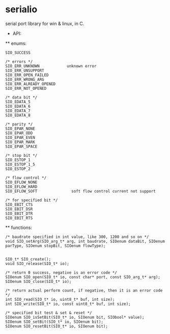 serialio
========

serial port library for win &amp; linux, in C.

* API:

** enums:

	SIO_SUCCESS

	/* errors */
    SIO_ERR_UNKNOWN            unknown error
    SIO_ERR_UNSUPPORT
	SIO_ERR_OPEN_FAILED
	SIO_ERR_WRONG_ARG
	SIO_ERR_ALREADY_OPENED
	SIO_ERR_NOT_OPENED

	/* data bit */
	SIO_EDATA_5
	SIO_EDATA_6
	SIO_EDATA_7
	SIO_EDATA_8

	/* parity */
	SIO_EPAR_NONE
	SIO_EPAR_ODD
	SIO_EPAR_EVEN
	SIO_EPAR_MARK
	SIO_EPAR_SPACE

	/* stop bit */
	SIO_ESTOP_1
	SIO_ESTOP_1_5
	SIO_ESTOP_2

	/* flow control */
	SIO_EFLOW_NONE
	SIO_EFLOW_HARD
	SIO_EFLOW_SOFT               soft flow control current not support

	/* for specified bit */
	SIO_EBIT_CTS
	SIO_EBIT_DSR
	SIO_EBIT_DTR
	SIO_EBIT_RTS


** functions:

	/* baudrate specified in int value, like 300, 1200 and so on */
	void SIO_setArg(SIO_arg_t* arg, int baudrate, SIOenum dataBit, SIOenum parType, SIOenum stopBit, SIOenum flowType);


	SIO_t* SIO_create();
	void SIO_release(SIO_t* io);

	/* return 0 success, negative is an error code */
	SIOenum SIO_open(SIO_t* io, const char* port, const SIO_arg_t* arg);
	SIOenum SIO_close(SIO_t* io);

	/* return actual perform count, if negative, then it is an error code */
	int SIO_read(SIO_t* io, uint8_t* buf, int size);
	int SIO_write(SIO_t* io, const uint8_t* buf, int size);

	/* specified bit test & set & reset */
	SIOenum SIO_isSetBit(SIO_t* io, SIOenum bit, SIObool* value);
	SIOenum SIO_setBit(SIO_t* io, SIOenum bit);
	SIOenum SIO_resetBit(SIO_t* io, SIOenum bit);
